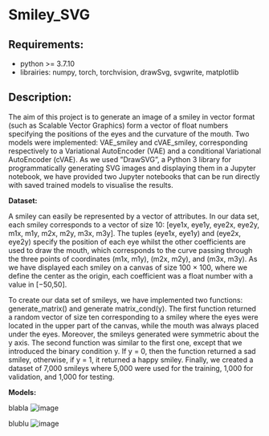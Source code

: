 # Smiley_SVG

## Requirements: 

- python >= 3.7.10
- librairies: numpy, torch, torchvision, drawSvg, svgwrite, matplotlib 

## Description: 

The aim of this project is to generate an image of a smiley in vector format (such as Scalable Vector Graphics) form a vector of float numbers specifying the positions of the eyes and the curvature of the mouth. Two models were implemented: VAE_smiley and cVAE_smiley, corresponding respectively to a Variational AutoEncoder (VAE) and a conditional Variational AutoEncoder (cVAE). As we used ”DrawSVG”, a Python 3 library for programmatically generating SVG images and displaying them in a Jupyter notebook, we have provided two Jupyter notebooks that can be run directly with saved trained models to visualise the results.

__Dataset:__

A smiley can easily be represented by a vector of attributes. In our data set, each smiley corresponds to a vector of size 10: [eye1x, eye1y, eye2x, eye2y, m1x, m1y, m2x, m2y, m3x, m3y]. The tuples (eye1x, eye1y) and (eye2x, eye2y) specify the position of each eye whilst the other coefficients are used to draw the mouth, which corresponds to the curve passing through the three points of coordinates (m1x, m1y), (m2x, m2y), and (m3x, m3y). As we have displayed each smiley on a canvas of size 100 × 100, where we define the center as the origin, each coefficient was a float number with a value in  [−50,50].


To create our data set of smileys, we have implemented two functions: generate_matrix() and generate matrix_cond(y). The first function returned a random vector of size ten corresponding to a smiley where the eyes were located in the upper part of the canvas, while the mouth was always placed under
the eyes. Moreover, the smileys generated were symmetric about the y axis. The second function was similar to the first one, except that we introduced the binary condition y. If y = 0, then the function returned a sad smiley, otherwise, if y = 1, it returned a happy smiley. Finally, we created a dataset of 7,000 smileys where 5,000 were used for the training, 1,000 for validation, and 1,000 for testing.

__Models:__

blabla 
![image](https://user-images.githubusercontent.com/121833780/212603688-dc758367-cc81-4487-b069-fe7b823d7d45.png)


blublu
![image](https://user-images.githubusercontent.com/121833780/212603716-d02fb1c7-a8d6-499e-8dad-20d173f56e82.png)




